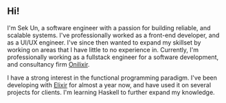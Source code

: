 ## Hi!

I'm Sek Un, a software engineer with a passion for building reliable, and scalable systems. I've professionally worked as a front-end developer, and as a UI/UX engineer. I've since then wanted to expand my skillset by working on areas that I have little to no experience in. Currently, I'm professionally working as a fullstack engineer for a software development, and consultancy firm [Onilixir](https://github.com/onilixir).

I have a strong interest in the functional programming paradigm. I've been developing with [Elixir](https://github.com/elixir-lang) for almost a year now, and have used it on several projects for clients. I'm learning Haskell to further expand my knowledge.
